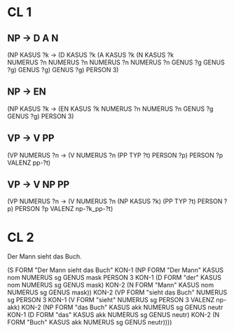 # CL 1

## NP -> D A N
(NP KASUS   ?k      -> (D KASUS   ?k      (A  KASUS   ?k      (N  KASUS   ?k      
    NUMERUS ?n            NUMERUS ?n          NUMERUS ?n          NUMERUS ?n
    GENUS   ?g            GENUS   ?g)         GENUS   ?g)         GENUS   ?g)
    PERSON  3)

## NP -> EN
(NP KASUS   ?k      -> (EN  KASUS   ?k
    NUMERUS ?n              NUMERUS ?n
    GENUS   ?g              GENUS   ?g)
    PERSON  3)

## VP -> V PP
(VP NUMERUS ?n      -> (V NUMERUS ?n      (PP TYP ?t)
    PERSON  ?p)           PERSON  ?p
                          VALENZ  pp-?t)

## VP -> V NP PP
(VP NUMERUS ?n      -> (V NUMERUS ?n            (NP KASUS ?k)     (PP TYP ?t)
    PERSON  ?p)           PERSON  ?p
                          VALENZ  np-?k_pp-?t)


# CL 2

Der Mann sieht das Buch.

(S  FORM  "Der Mann sieht das Buch"
    KON-1 (NP   FORM    "Der Mann"
                KASUS   nom
                NUMERUS sg
                GENUS   mask
                PERSON  3
                KON-1   (D  FORM    "der"
                            KASUS   nom
                            NUMERUS sg
                            GENUS   mask)
                KON-2   (N  FORM    "Mann"
                            KASUS   nom
                            NUMERUS sg
                            GENUS   mask))
    KON-2 (VP   FORM    "sieht das Buch"
                NUMERUS sg
                PERSON  3
                KON-1   (V  FORM    "sieht"
                            NUMERUS sg
                            PERSON  3
                            VALENZ  np-akk)
                KON-2   (NP FORM    "das Buch"
                            KASUS   akk
                            NUMERUS sg
                            GENUS   neutr
                            KON-1   (D  FORM    "das"
                                        KASUS   akk
                                        NUMERUS sg
                                        GENUS   neutr)
                            KON-2   (N  FORM    "Buch"
                                        KASUS   akk
                                        NUMERUS sg
                                        GENUS   neutr))))
